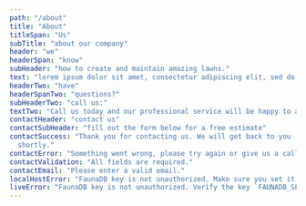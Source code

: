 ```yaml
---
path: "/about"
title: "About"
titleSpan: "Us"
subTitle: "about our company"
header: "we"
headerSpan: "know"
subHeader: "how to create and maintain amazing lawns."
text: "lorem ipsum dolor sit amet, consectetur adipiscing elit, sed do eiusmod tempor incididunt ut labore et dolore magna aliqua. Ut enim ad minim veniam, quis nostrud exercitation ullamco laboris nisi ut aliquip ex ea commodo consequat."
headerTwo: "have"
headerSpanTwo: "questions?"
subHeaderTwo: "call us:"
textTwo: "Call us today and our professional service will be happy to answer any questions. We can also provide you a free estimate over the phone."
contactHeader: "contact us"
contactSubHeader: "fill out the form below for a free estimate"
contactSuccess: "Thank you for contacting us. We will get back to you
  shortly."
contactError: "Something went wrong, please try again or give us a call."
contactValidation: "All fields are required."
contactEmail: "Please enter a valid email."
localHostError: "FaunaDB key is not unauthorized. Make sure you set it in terminal session where you ran `npm start`. Visit http://bit.ly/set-fauna-key for more info"
liveError: "FaunaDB key is not unauthorized. Verify the key `FAUNADB_SERVER_SECRET` set in Netlify enviroment variables is correct"
---
```

